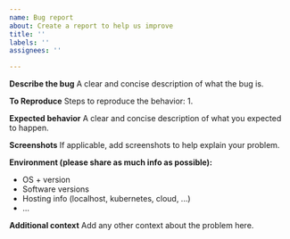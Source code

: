 ```yaml
---
name: Bug report
about: Create a report to help us improve
title: ''
labels: ''
assignees: ''

---
```


**Describe the bug**
A clear and concise description of what the bug is.

**To Reproduce**
Steps to reproduce the behavior:
1. 

**Expected behavior**
A clear and concise description of what you expected to happen.

**Screenshots**
If applicable, add screenshots to help explain your problem.

**Environment (please share as much info as possible):**
 - OS + version
 - Software versions
- Hosting info (localhost, kubernetes, cloud, ...)
- ...

**Additional context**
Add any other context about the problem here.
